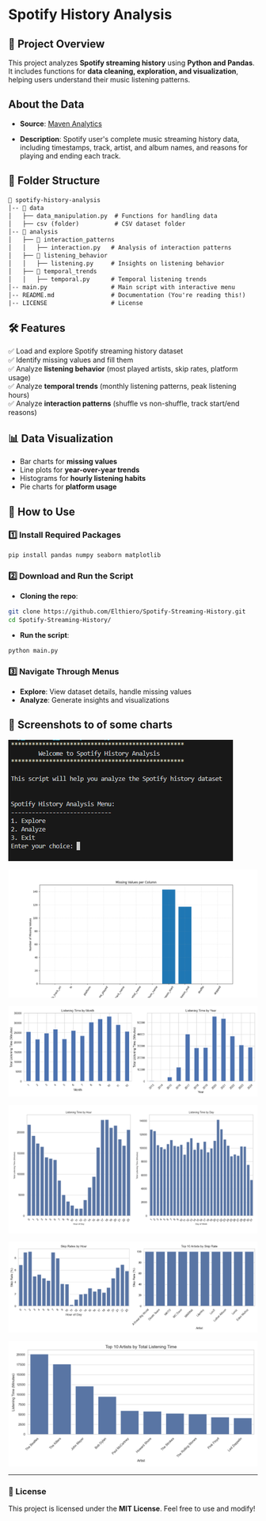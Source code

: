 # Spotify History Analysis

## 📌 Project Overview

This project analyzes **Spotify streaming history** using **Python and Pandas**. It includes functions for **data cleaning, exploration, and visualization**, helping users understand their music listening patterns.

## About the Data

- **Source**: [Maven Analytics](https://app.mavenanalytics.io/datasets)

- **Description**: Spotify user's complete music streaming history data, including timestamps, track, artist, and album names, and reasons for playing and ending each track.

## 📂 Folder Structure

```
📁 spotify-history-analysis
│-- 📁 data
│   ├── data_manipulation.py  # Functions for handling data
│   ├── csv (folder)          # CSV dataset folder
│-- 📁 analysis
│   ├── 📁 interaction_patterns
│   │   ├── interaction.py   # Analysis of interaction patterns
│   ├── 📁 listening_behavior
│   │   ├── listening.py     # Insights on listening behavior
│   ├── 📁 temporal_trends
│   │   ├── temporal.py      # Temporal listening trends
│-- main.py                  # Main script with interactive menu
│-- README.md                # Documentation (You're reading this!)
|-- LICENSE                  # License
```

## 🛠️ Features

✅ Load and explore Spotify streaming history dataset\
✅ Identify missing values and fill them\
✅ Analyze **listening behavior** (most played artists, skip rates, platform usage)\
✅ Analyze **temporal trends** (monthly listening patterns, peak listening hours)\
✅ Analyze **interaction patterns** (shuffle vs non-shuffle, track start/end reasons)

## 📊 Data Visualization

- Bar charts for **missing values**
- Line plots for **year-over-year trends**
- Histograms for **hourly listening habits**
- Pie charts for **platform usage**

## 📌 How to Use

### 1️⃣ Install Required Packages

```bash
pip install pandas numpy seaborn matplotlib
```

### 2️⃣ Download and Run the Script

- **Cloning the repo**:

```bash
git clone https://github.com/Elthiero/Spotify-Streaming-History.git
cd Spotify-Streaming-History/
```

- **Run the script**:

```bash
python main.py
```

### 3️⃣ Navigate Through Menus

- **Explore**: View dataset details, handle missing values
- **Analyze**: Generate insights and visualizations

## 📸 Screenshots to of some charts

![Home Menu](screenshot/home_menu.png)

![Missing Value bar Chart](screenshot/missing_value_chart.png)

![Monthly and Yearly listening behavior chart](screenshot/monthly_yearly.png)

![Peak hour/day Chart](screenshot/peak_hour_day.png)

![Skip rate Chart](screenshot/skip_rate.png)

![Listening time by artist Chart](screenshot/total_listening_time_by_artist.png)

---

### 📌 License

This project is licensed under the **MIT License**. Feel free to use and modify!
